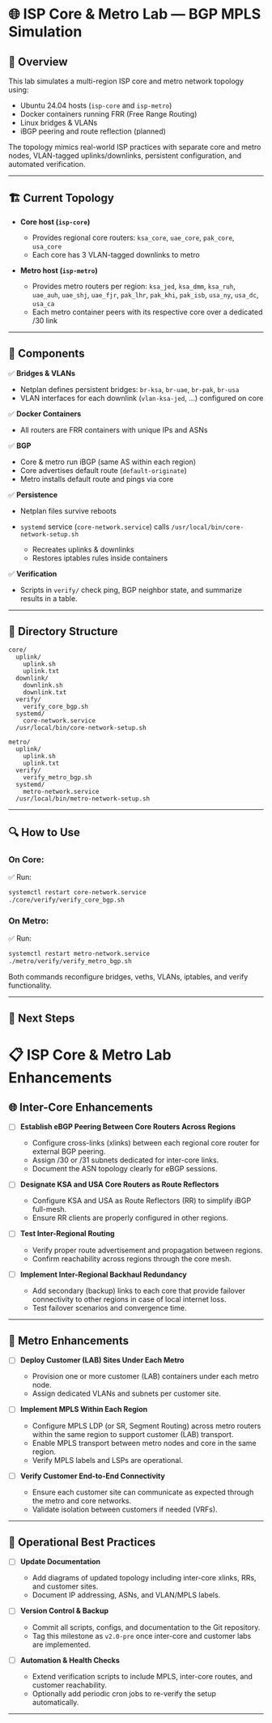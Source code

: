 # 🌐 ISP Core & Metro Lab — BGP MPLS Simulation

## 📖 Overview

This lab simulates a multi-region ISP core and metro network topology using:

* Ubuntu 24.04 hosts (`isp-core` and `isp-metro`)
* Docker containers running FRR (Free Range Routing)
* Linux bridges & VLANs
* iBGP peering and route reflection (planned)

The topology mimics real-world ISP practices with separate core and metro nodes, VLAN-tagged uplinks/downlinks, persistent configuration, and automated verification.

---

## 🏗️ Current Topology

* **Core host (`isp-core`)**

  * Provides regional core routers: `ksa_core`, `uae_core`, `pak_core`, `usa_core`
  * Each core has 3 VLAN-tagged downlinks to metro

* **Metro host (`isp-metro`)**

  * Provides metro routers per region: `ksa_jed`, `ksa_dmm`, `ksa_ruh`, `uae_auh`, `uae_shj`, `uae_fjr`, `pak_lhr`, `pak_khi`, `pak_isb`, `usa_ny`, `usa_dc`, `usa_ca`
  * Each metro container peers with its respective core over a dedicated /30 link

---

## 🧩 Components

✅ **Bridges & VLANs**

* Netplan defines persistent bridges: `br-ksa`, `br-uae`, `br-pak`, `br-usa`
* VLAN interfaces for each downlink (`vlan-ksa-jed`, …) configured on core

✅ **Docker Containers**

* All routers are FRR containers with unique IPs and ASNs

✅ **BGP**

* Core & metro run iBGP (same AS within each region)
* Core advertises default route (`default-originate`)
* Metro installs default route and pings via core

✅ **Persistence**

* Netplan files survive reboots
* `systemd` service (`core-network.service`) calls `/usr/local/bin/core-network-setup.sh`

  * Recreates uplinks & downlinks
  * Restores iptables rules inside containers

✅ **Verification**

* Scripts in `verify/` check ping, BGP neighbor state, and summarize results in a table.

---

## 📂 Directory Structure

```
core/
  uplink/
    uplink.sh
    uplink.txt
  downlink/
    downlink.sh
    downlink.txt
  verify/
    verify_core_bgp.sh
  systemd/
    core-network.service
  /usr/local/bin/core-network-setup.sh

metro/
  uplink/
    uplink.sh
    uplink.txt
  verify/
    verify_metro_bgp.sh
  systemd/
    metro-network.service
  /usr/local/bin/metro-network-setup.sh
```

---

## 🔍 How to Use

### On Core:

✅ Run:

```bash
systemctl restart core-network.service
./core/verify/verify_core_bgp.sh
```

### On Metro:

✅ Run:

```bash
systemctl restart metro-network.service
./metro/verify/verify_metro_bgp.sh
```

Both commands reconfigure bridges, veths, VLANs, iptables, and verify functionality.

---

## 🚀 Next Steps



# 📋 ISP Core & Metro Lab Enhancements

## 🌐 Inter-Core Enhancements

* [ ] **Establish eBGP Peering Between Core Routers Across Regions**

  * Configure cross-links (xlinks) between each regional core router for external BGP peering.
  * Assign /30 or /31 subnets dedicated for inter-core links.
  * Document the ASN topology clearly for eBGP sessions.

* [ ] **Designate KSA and USA Core Routers as Route Reflectors**

  * Configure KSA and USA as Route Reflectors (RR) to simplify iBGP full-mesh.
  * Ensure RR clients are properly configured in other regions.

* [ ] **Test Inter-Regional Routing**

  * Verify proper route advertisement and propagation between regions.
  * Confirm reachability across regions through the core mesh.

* [ ] **Implement Inter-Regional Backhaul Redundancy**

  * Add secondary (backup) links to each core that provide failover connectivity to other regions in case of local internet loss.
  * Test failover scenarios and convergence time.

---

## 🧪 Metro Enhancements

* [ ] **Deploy Customer (LAB) Sites Under Each Metro**

  * Provision one or more customer (LAB) containers under each metro node.
  * Assign dedicated VLANs and subnets per customer site.

* [ ] **Implement MPLS Within Each Region**

  * Configure MPLS LDP (or SR, Segment Routing) across metro routers within the same region to support customer (LAB) transport.
  * Enable MPLS transport between metro nodes and core in the same region.
  * Verify MPLS labels and LSPs are operational.

* [ ] **Verify Customer End-to-End Connectivity**

  * Ensure each customer site can communicate as expected through the metro and core networks.
  * Validate isolation between customers if needed (VRFs).

---

## 🔧 Operational Best Practices

* [ ] **Update Documentation**

  * Add diagrams of updated topology including inter-core xlinks, RRs, and customer sites.
  * Document IP addressing, ASNs, and VLAN/MPLS labels.

* [ ] **Version Control & Backup**

  * Commit all scripts, configs, and documentation to the Git repository.
  * Tag this milestone as `v2.0-pre` once inter-core and customer labs are implemented.

* [ ] **Automation & Health Checks**

  * Extend verification scripts to include MPLS, inter-core routes, and customer reachability.
  * Optionally add periodic cron jobs to re-verify the setup automatically.

---
